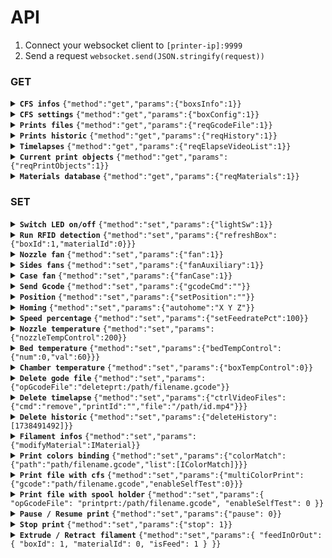 # API

1. Connect your websocket client to `[printer-ip]:9999`
2. Send a request `websocket.send(JSON.stringify(request))`

### GET

<details>
<summary>
<b><code>CFS infos</code></b>&nbsp;<code>{"method":"get","params":{"boxsInfo":1}}</code> </summary>

#### Request
```{"method":"get","params":{"boxsInfo":1}}```

#### Response

```typescript
{
  boxsInfo: {
    same_material: [
       [ "000003", "07a92ac", [
          {
            boxId: 1,
            materialId: 0,
          }
        ], "PETG" ], 
       [ "000001", "0000000", [
          {
            boxId: 1,
            materialId: 1,
          }
        ], "PLA" ],
       [ "000004", "0ffffff", [
          {
            boxId: 1,
            materialId: 2,
          }
        ], "ABS" ],
       [ "000001", "0ba552a", [
          {
            boxId: 1,
            materialId: 3,
          }
        ], "PLA" ]
    ],
    materialBoxs: [
      {
        id: 0,
        state: 0,
        type: 1,
        materials: [
          {
            id: 0,
            vendor: "Generic",
            type: "ABS",
            color: "#0000000",
            name: "Generic ABS",
            minTemp: 240,
            maxTemp: 280,
            selected: 0,
            pressure: 0.06,
            percent: 100,
            editStatus: 1,
            rfid: "00004",
            state: 1,
          }
        ],
      }, {
        id: 1,
        state: 1,
        type: 0,
        temp: 27,
        humidity: 39,
        materials: [
          {
            id: 0,
            vendor: "Generic",
            type: "PETG",
            name: "Generic PETG",
            rfid: "00003",
            color: "#07a92ac",
            minTemp: 220,
            maxTemp: 270,
            pressure: 0.1,
            percent: 100,
            state: 1,
            selected: 0,
            editStatus: 1,
          }, {
            id: 1,
            vendor: "Generic",
            type: "PLA",
            name: "Generic PLA",
            rfid: "00001",
            color: "#0000000",
            minTemp: 0,
            maxTemp: 0,
            pressure: 0.04,
            percent: 100,
            state: 1,
            selected: 0,
            editStatus: 1,
          }, {
            id: 2,
            vendor: "Generic",
            type: "ABS",
            name: "Generic ABS",
            rfid: "00004",
            color: "#0ffffff",
            minTemp: 0,
            maxTemp: 0,
            pressure: 0.04,
            percent: 100,
            state: 1,
            selected: 0,
            editStatus: 1,
          }, {
            id: 3,
            vendor: "Generic",
            type: "PLA",
            name: "Generic PLA",
            rfid: "00001",
            color: "#0ba552a",
            minTemp: 0,
            maxTemp: 0,
            pressure: 0.04,
            percent: 100,
            state: 1,
            selected: 0,
            editStatus: 1,
          }
        ],
      }
    ],
  },
}
```
</details>

<details>
<summary>
<b><code>CFS settings</code></b>&nbsp;<code>{"method":"get","params":{"boxConfig":1}}</code> </summary>

#### Request
```{"method":"get","params":{"boxConfig":1}}```

#### Response

```typescript
{
  boxConfig: {
    autoRefill: 1,
    cAutoFeed: 1,
    cSelfTest: 0,
    cAutoUpdateFilament: 0,
  },
}
```
</details>

<details>
<summary>
<b><code>Prints files</code></b>&nbsp;<code>{"method":"get","params":{"reqGcodeFile":1}}</code> </summary>

#### Request
```{"method":"get","params":{"reqGcodeFile":1}}```

#### Response

```typescript
[
  {
    custom_types: 1,
    type: 8,
    name: "filename.gcode",
    path: "/mnt/UDISK/printer_data/gcodes/filename.gcode",
    file_size: 1470012,
    create_time: 1735904899,
    timeCost: 1961,
    consumables: 7733,
    floorHeight: 24,
    modelX: 0,
    modelY: 0,
    modelZ: 0,
    material: "PLA;PLA;PLA",
    nozzleTemp: 22000,
    bedTemp: 5000,
    software: "Creality",
    thumbnail: "/mnt/UDISK/creality/local_gcode/humbnail/filename.png",
    startPixel: 0,
    endPixel: 0,
    modelHeight: 0,
    layerHeight: 0,
    preview: "/mnt/UDISK/creality/local_gcode/original/filename.png",
    materialColors: "#ffffff;#00ff00;#000000",
    materialIds: "01001;01001;01001",
    filamentWeight: "18.90, 0.71, 3.46",
    match: "T1A=T1D T1B=  T1C=T1B ",
  },
]
```
</details>

<details>
<summary>
<b><code>Prints historic</code></b>&nbsp;<code>{"method":"get","params":{"reqHistory":1}}</code> </summary>

#### Request
```{"method":"get","params":{"reqHistory":1}}```

#### Response

```typescript
{
  totalJob: 47,
  totalUsageTime: 93153,
  totalUsageMaterial: 296632,
  historyList: [
    {
      dateTime: "yyyy-MM-dd hh:mm:ss",
      id: 1738435321,
      filename: "/mnt/UDISK/printer_data/gcodes/filename.gcode",
      size: 377384,
      ctime: 1738431195,
      starttime: 1738435321,
      startway: 1,
      usagetime: 1215,
      usagematerial: 1325.8820699990683,
      printfinish: 1,
      thumbnail: "/mnt/UDISK/creality/userdata/history/humbnail/1738435321.png",
      filemd5: "file_id_md5",
      ismulticolor: true,
    },
  ],
}
```
</details>

<details>
<summary>
<b><code>Timelapses</code></b>&nbsp;<code>{"method":"get","params":{"reqElapseVideoList":1}}</code> </summary>

#### Request
```{"method":"get","params":{"reqElapseVideoList":1}}```

#### Response

```typescript
[
  {
    dateTime: "yyyy-MM-dd hh:mm:ss",
    name: "/mnt/UDISK/printer_data/gcodes/filename.gcode",
    id: 1734346070,
    video: "/mnt/UDISK/creality/userdata/delay_image/video/1734346070.mp4",
    size: 6546371,
    duration: 5,
    cover: "/mnt/UDISK/creality/userdata/delay_image/cover/1734346070.png",
    starttime: 1734346070,
    printtime: 2784,
    location: 0,
    interval: 1,
    render: 15,
    gcodename: "filename.gcode",
    videoname: "1734346070.mp4",
    printId: "print_id_md5",
    upload: 1,
    videoid: "video_id_md5",
  }
]
```
</details>

<details>
<summary>
<b><code>Current print objects</code></b>&nbsp;<code>{"method":"get","params":{"reqPrintObjects":1}}</code> </summary>

#### Request
```{"method":"get","params":{"reqPrintObjects":1}}```

#### Response

```typescript
{    
  current_object: "",
  excluded_objects: "[ ]",
  objects: "[ ]"
}
```
</details>

<details>
<summary>
<b><code>Materials database</code></b>&nbsp;<code>{"method":"get","params":{"reqMaterials":1}}</code> </summary>

#### Request
```{"method":"get","params":{"reqMaterials":1}}```

#### Response

```typescript
{
  "retMaterials": [
    {
      "engineVersion": "3.0.0",
      "printerIntName": "F008",
      "nozzleDiameter": [
        "0.4"
      ],
      "kvParam": {
        "activate_air_filtration": "0",
        "activate_chamber_temp_control": "1",
        "additional_cooling_fan_speed": "80",
        "chamber_temperature": "35",
        "close_fan_the_first_x_layers": "1",
        "compatible_printers": "MyKlipper 0.4 nozzle,MyMarlin 0.4 nozzle",
        "compatible_printers_condition": "",
        "compatible_prints": "",
        "compatible_prints_condition": "",
        "complete_print_exhaust_fan_speed": "80",
        "cool_cds_fan_start_at_height": "0.5",
        "cool_plate_temp": "50",
        "cool_plate_temp_initial_layer": "50",
        "cool_special_cds_fan_speed": "100",
        "default_filament_colour": "#FFFFFF",
        "during_print_exhaust_fan_speed": "60",
        "enable_overhang_bridge_fan": "1",
        "enable_pressure_advance": "0",
        "enable_special_area_additional_cooling_fan": "0",
        "eng_plate_temp": "50",
        "eng_plate_temp_initial_layer": "55",
        "epoxy_resin_plate_temp": "0",
        "epoxy_resin_plate_temp_initial_layer": "0",
        "fan_cooling_layer_time": "100",
        "fan_max_speed": "100",
        "fan_min_speed": "100",
        "filament_cooling_final_speed": "3.4",
        "filament_cooling_initial_speed": "2.2",
        "filament_cooling_moves": "4",
        "filament_cost": "20",
        "filament_density": "1.24",
        "filament_deretraction_speed": "nil",
        "filament_diameter": "1.75",
        "filament_end_gcode": "; filament end gcode \n",
        "filament_flow_ratio": "0.95",
        "filament_is_support": "0",
        "filament_load_time": "0",
        "filament_loading_speed": "28",
        "filament_loading_speed_start": "3",
        "filament_max_volumetric_speed": "23",
        "filament_minimal_purge_on_wipe_tower": "15",
        "filament_multitool_ramming": "0",
        "filament_multitool_ramming_flow": "10",
        "filament_multitool_ramming_volume": "10",
        "filament_notes": "\"\"",
        "filament_ramming_parameters": "120 100 6.6 6.8 7.2 7.6 7.9 8.2 8.7 9.4 9.9 10.0| 0.05 6.6 0.45 6.8 0.95 7.8 1.45 8.3 1.95 9.7 2.45 10 2.95 7.6 3.45 7.6 3.95 7.6 4.45 7.6 4.95 7.6",
        "filament_retract_before_wipe": "nil",
        "filament_retract_lift_above": "nil",
        "filament_retract_lift_below": "nil",
        "filament_retract_lift_enforce": "nil",
        "filament_retract_restart_extra": "nil",
        "filament_retract_when_changing_layer": "nil",
        "filament_retraction_length": "nil",
        "filament_retraction_minimum_travel": "nil",
        "filament_retraction_speed": "nil",
        "filament_shrink": "100%",
        "filament_soluble": "0",
        "filament_start_gcode": "; filament start gcode\n{if (position[2] > first_layer_height) }\nM104 S[nozzle_temperature]\n{else} \nM104 S[first_layer_temperature]\n{endif}\n\n{if(initial_extruder != current_extruder || position[2] > first_layer_height)}\n{if (position[2] +0.4  < printable_height) }\nG2 Z{position[2]  + 0.4} I0.86 J0.86 P1 F10000 ; spiral lift a little from second lift\nG1 X205 Y345 F20000\nG1 Z{position[2] } F1200\n{else}\nG1 X205 Y345 F20000\n{endif}\n{endif}",
        "filament_toolchange_delay": "0",
        "filament_type": "PLA",
        "filament_unload_time": "0",
        "filament_unloading_speed": "90",
        "filament_unloading_speed_start": "100",
        "filament_vendor": "Creality",
        "filament_wipe": "nil",
        "filament_wipe_distance": "nil",
        "filament_z_hop": "nil",
        "filament_z_hop_types": "nil",
        "full_fan_speed_layer": "0",
        "hot_plate_temp": "50",
        "hot_plate_temp_initial_layer": "50",
        "inherits": "My Generic PLA",
        "material_flow_dependent_temperature": "0",
        "material_flow_temp_graph": "[[3.0,210],[10.0,220],[12.0,230]]",
        "nozzle_temperature": "220",
        "nozzle_temperature_initial_layer": "220",
        "nozzle_temperature_range_high": "230",
        "nozzle_temperature_range_low": "190",
        "overhang_fan_speed": "100",
        "overhang_fan_threshold": "50%",
        "pressure_advance": "0.04",
        "reduce_fan_stop_start_freq": "1",
        "required_nozzle_HRC": "0",
        "slow_down_for_layer_cooling": "1",
        "slow_down_layer_time": "6",
        "slow_down_min_speed": "20",
        "support_material_interface_fan_speed": "-1",
        "temperature_vitrification": "60",
        "textured_plate_temp": "50",
        "textured_plate_temp_initial_layer": "50"
      },
      "base": {
        "id": "01001",
        "brand": "Creality",
        "name": "Hyper PLA",
        "meterialType": "PLA",
        "colors": [
          "#ffffff"
        ],
        "density": 1.24,
        "diameter": "1.75",
        "costPerMeter": 0,
        "weightPerMeter": 0,
        "rank": 410,
        "minTemp": 190,
        "maxTemp": 240,
        "isSoluble": false,
        "isSupport": false,
        "shrinkageRate": 0,
        "softeningTemp": 0,
        "dryingTemp": 0,
        "dryingTime": 0
      }
    },
    ...
  ]
}
```
</details>

### SET
<details>
<summary>
<b><code>Switch LED on/off</code></b>&nbsp;<code>{"method":"set","params":{"lightSw":1}}</code> </summary>

#### Params
params    | value | desc
----------|-------|----------
"lightSw" | 0 - 1 | LED state

#### Request
`ON ` ```{"method":"set","params":{"lightSw":1}}```
`OFF` ```{"method":"set","params":{"lightSw":0}}```
</details>

<details>
<summary>
<b><code>Run RFID detection</code></b>&nbsp;<code>{"method":"set","params":{"refreshBox":{"boxId":1,"materialId":0}}}</code> </summary>

#### Params
params       | value | desc
-------------|-------|------------
"boxId"      | 1 - 4 | CFS index
"materialId" | 0-3   | spool index

#### Request
```{"method":"set","params":{"refreshBox":{"boxId":1,"materialId":0}}}```

</details>

<details>
<summary>
<b><code>Nozzle fan</code></b>&nbsp;<code>{"method":"set","params":{"fan":1}}</code> </summary>

#### Params
params | value | desc
-------|-------|----------
"fan"  | 0 - 1 | fan state

#### Request
```{"method":"set","params":{"fan":1}}```

</details>

<details>
<summary>
<b><code>Sides fans</code></b>&nbsp;<code>{"method":"set","params":{"fanAuxiliary":1}}</code> </summary>

#### Params
params         | value | desc
---------------|-------|----------
"fanAuxiliary" | 0 - 1 | fan state

#### Request
```{"method":"set","params":{"fanAuxiliary":1}}```

</details>

<details>
<summary>
<b><code>Case fan</code></b>&nbsp;<code>{"method":"set","params":{"fanCase":1}}</code> </summary>

#### Params
params    | value | desc
----------|-------|----------
"fanCase" | 0 - 1 | fan state

#### Request
```{"method":"set","params":{"fanCase":1}}```

</details>

<details>
<summary>
<b><code>Send Gcode</code></b>&nbsp;<code>{"method":"set","params":{"gcodeCmd":""}}</code> </summary>

#### Params
params     | value    | desc
-----------|----------|--------------
"gcodeCmd" | [string] | gcode command

#### Request
```{"method":"set","params":{"gcodeCmd":"M106 P2 S115"}}```

</details>

<details>
<summary>
<b><code>Position</code></b>&nbsp;<code>{"method":"set","params":{"setPosition":""}}</code> </summary>

#### Params
params        | value    | desc
--------------|----------|-------------------------
"setPosition" | [string] | gcode movement parameter

#### Request
```{"method":"set","params":{"setPosition":"X1 F3000"}}```

</details>

<details>
<summary>
<b><code>Homing</code></b>&nbsp;<code>{"method":"set","params":{"autohome":"X Y Z"}}</code> </summary>

#### Params
params     | value    | desc
-----------|----------|----------
"autohome" | [string] | axis name

#### Request
```{"method":"set","params":{"autohome":"X Y Z"}}```

</details>

<details>
<summary>
<b><code>Speed percentage</code></b>&nbsp;<code>{"method":"set","params":{"setFeedratePct":100}}</code> </summary>

#### Params
params           | value    | desc
-----------------|----------|-----------------
"setFeedratePct" | [number] | speed percentage

#### Request
```{"method":"set","params":{"setFeedratePct":100}}```

</details>

<details>
<summary>
<b><code>Nozzle temperature</code></b>&nbsp;<code>{"method":"set","params":{"nozzleTempControl":200}}</code> </summary>

#### Params
params              | value    | desc
--------------------|----------|------------
"nozzleTempControl" | [number] | temperature

#### Request
```{"method":"set","params":{"nozzleTempControl":200}}```

</details>

<details>
<summary>
<b><code>Bed temperature</code></b>&nbsp;<code>{"method":"set","params":{"bedTempControl":{"num":0,"val":60}}}</code> </summary>

#### Params
params | value    | desc
-------|----------|-----------------------
"num"  | [number] | bed index (default: 0)
"val"  | [number] | temperature


#### Request
```{"method":"set","params":{"bedTempControl":{"num":0,"val":60}}}```

</details>

<details>
<summary>
<b><code>Chamber temperature</code></b>&nbsp;<code>{"method":"set","params":{"boxTempControl":0}}</code> </summary>

#### Params
params           | value    | desc
-----------------|----------|------------
"boxTempControl" | [number] | temperature


#### Request
```{"method":"set","params":{"boxTempControl":0}}```

</details>

<details>
<summary>
<b><code>Delete gode file</code></b>&nbsp;<code>{"method":"set","params":{"opGcodeFile":"deleteprt:/path/filename.gcode"}}</code> </summary>

#### Params
params        | value    | desc
--------------|----------|-------------------------------
"opGcodeFile" | [string] | "deleteprt:" + path + filename


#### Request
```{"method":"set","params":{"opGcodeFile":"deleteprt:/mnt/UDISK/printer_data/gcodes/filename.gcode"}}```

</details>

<details>
<summary>
<b><code>Delete timelapse</code></b>&nbsp;<code>{"method":"set","params":{"ctrlVideoFiles":{"cmd":"remove","printId":"","file":"/path/id.mp4"}}}</code> </summary>

#### Params
params | value    | desc
-------|----------|----------------
"file" | [string] | path + filename


#### Request
```{"method":"set","params":{"ctrlVideoFiles":{"cmd":"remove","printId":"","file":"/mnt/UDISK/creality/userdata/delay_image/video/1738435321.mp4"}}}```

</details>

<details>
<summary>
<b><code>Delete historic</code></b>&nbsp;<code>{"method":"set","params":{"deleteHistory":[1738491492]}}</code> </summary>

#### Params
params          | value          | desc
----------------|----------------|---------------
"deleteHistory" | [string array] | print(s) index


#### Request
```{"method":"set","params":{"deleteHistory":[1738491492]}}```

</details>

<details>
<summary>
<b><code>Filament infos</code></b>&nbsp;<code>{"method":"set","params":{"modifyMaterial":IMaterial}}</code> </summary>

#### Params
params     | value    | desc
-----------|----------|-----------------------------
"boxId"    | 1-4      | CFS index (0 = spool holder)
"id"       | 0-3      | spool index
"rfid"     | [string] | material index
"type"     | [string] | filament type
"vendor"   | [string] | filament brand
"name"     | [string] | filament name
"color"    | [string] | hex color
"minTemp"  | [number] | work only with decimal
"maxTemp"  | [number] | work only with decimal
"pressure" | [number] | pressure advance

#### Request
```{"method":"set","params":{"modifyMaterial":{"boxId":1,"id":3,"rfid":"00001","type":"PLA","vendor":"Creality","name":"CR-PLA","color":"#0ba552a","minTemp":190.0,"maxTemp":240.0,"pressure":0.056}}}```

</details>

<details>
<summary>
<b><code>Print colors binding</code></b>&nbsp;<code>{"method":"set","params":{"colorMatch":{"path":"path/filename.gcode","list":[IColorMatch]}}}</code> </summary>

Send this to bind colors from the cfs to a multicolor print

#### Params
params            | value         | desc
------------------|---------------|----------------------
"colorMatch.path" | [string]      | path + filename
"colormatch.list" | [IColorMatch] | colors for print file

#### Request
```{"method":"set","params":{"colorMatch":{"path":"/mnt/UDISK/printer_data/gcodes/filename.gcode","list":[{"id":"T1A","type":"PLA","color":"#ffffff","boxId":1,"materialId":0}]}}}```

</details>

<details>
<summary>
<b><code>Print file with cfs</code></b>&nbsp;<code>{"method":"set","params":{"multiColorPrint":{"gcode":"path/filename.gcode","enableSelfTest":0}}}</code> </summary>

#### Params
params           | value    | desc
-----------------|----------|-------------------
"gcode"          | [string] | path + filename
"enableSelfTest" | 0 - 1    | enable calibration

#### Request
```{"method":"set","params":{"multiColorPrint":{"gcode":"/mnt/UDISK/printer_data/gcodes/filename.gcode","enableSelfTest":0}}}```

</details>

<details>
<summary>
<b><code>Print file with spool holder</code></b>&nbsp;<code>{"method":"set","params":{ "opGcodeFile": "printprt:/path/filename.gcode", "enableSelfTest": 0 }}</code> </summary>

> [!WARNING]
> Make sure to feed filament in the extruder before sending this request, as it uses the spool holder.
If there is no filament loaded, the print will be cancelled.


#### Params
params           | value    | desc
-----------------|----------|------------------------------
"opGcodeFile"    | [string] | "printprt:" + path + filename
"enableSelfTest" | 0 - 1    | enable calibration

#### Request
```{"method":"set","params":{ "opGcodeFile": "printprt:/mnt/UDISK/printer_data/gcodes/filename.gcode", "enableSelfTest": 0 }}```

</details>

<details>
<summary>
<b><code>Pause / Resume print</code></b>&nbsp;<code>{"method":"set","params":{"pause": 0}}</code> </summary>

#### Params
params  | value | desc
--------|-------|----------------------
"pause" | 0 - 1 | 0 = pause, 1 = resume

#### Request
```{"method":"set","params":{"pause": 0}}```

</details>

<details>
<summary>
<b><code>Stop print</code></b>&nbsp;<code>{"method":"set","params":{"stop": 1}}</code> </summary>

#### Params
params | value | desc
-------|-------|-----
"stop" | 1     |

#### Request
```{"method":"set","params":{"stop": 1}}```

</details>

<details>
<summary>
<b><code>Extrude / Retract filament</code></b>&nbsp;<code>{"method":"set","params":{ "feedInOrOut": { "boxId": 1, "materialId": 0, "isFeed": 1 } }}</code> </summary>

#### Params
params       | value | desc
-------------|-------|-----------------------------
"boxId"      | 0 -4  | CFS index (0 = spool holder)
"materialId" | 0-3   | spool index
"isFeed"     | 0 - 1 | 0 = retract, 1 = extrude

#### Request
```{"method":"set","params":{ "feedInOrOut": { "boxId": 1, "materialId": 0, "isFeed": 1 } }}```

</details>